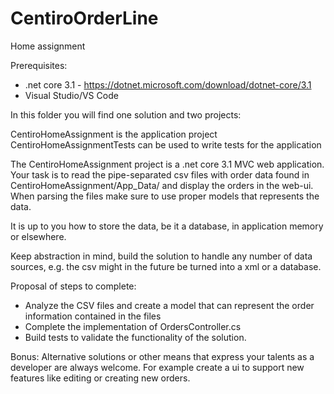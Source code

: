 # CentiroOrderLine
Home assignment

Prerequisites: 
- .net core 3.1 - https://dotnet.microsoft.com/download/dotnet-core/3.1
- Visual Studio/VS Code	

In this folder you will find one solution and two projects:

CentiroHomeAssignment is the application project
CentiroHomeAssignmentTests can be used to write tests for the application

The CentiroHomeAssignment project is a .net core 3.1 MVC web application.
Your task is to read the pipe-separated csv files with order data found in CentiroHomeAssignment/App_Data/
and display the orders in the web-ui. When parsing the files make sure to use proper models that represents the data.

It is up to you how to store the data, be it a database, in application memory or elsewhere.

Keep abstraction in mind, build the solution to handle any number of data sources, e.g. the csv might in the future be turned into a xml or a database. 

Proposal of steps to complete: 

- Analyze the CSV files and create a model that can represent the order information contained in the files
- Complete the implementation of OrdersController.cs
- Build tests to validate the functionality of the solution. 


Bonus: Alternative solutions or other means that express your talents as a developer are always welcome. For example create a ui to support new features like editing or creating new orders.